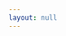```yaml
---
layout: null
---
```

<html>
<head>
	<title>XUJINKAI</title>
</head>
<body>
<script>
location = "https://xujinkai.net";
</script>
</body>
</html>